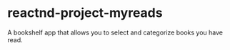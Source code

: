 # reactnd-project-myreads
A bookshelf app that allows you to select and categorize books you have read.
